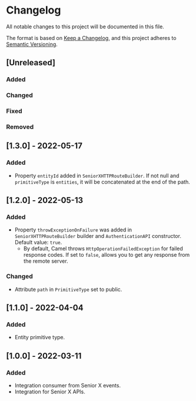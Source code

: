 # Changelog

All notable changes to this project will be documented in this file.

The format is based on [Keep a Changelog](https://keepachangelog.com/en/1.0.0/),
and this project adheres to [Semantic Versioning](https://semver.org/spec/v2.0.0.html).

## [Unreleased]

### Added

### Changed

### Fixed

### Removed

## [1.3.0] - 2022-05-17

### Added

- Property `entityId` added in `SeniorXHTTPRouteBuilder`. If not null and `primitiveType` is `entities`, it will be concatenated at the end of the path.

## [1.2.0] - 2022-05-13

### Added

- Property `throwExceptionOnFailure` was added in `SeniorXHTTPRouteBuilder` builder and `AuthenticationAPI` constructor. Default value: `true`.
  *  By default, Camel throws `HttpOperationFailedException` for failed response codes. If set to `false`, allows you to get any response from the remote server.

### Changed

- Attribute `path` in `PrimitiveType` set to public.

## [1.1.0] - 2022-04-04

### Added

- Entity primitive type.

## [1.0.0] - 2022-03-11

### Added

- Integration consumer from Senior X events.
- Integration for Senior X APIs.
